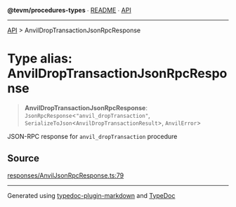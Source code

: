 **@tevm/procedures-types** ∙ [README](../README.md) ∙ [API](../API.md)

***

[API](../API.md) > AnvilDropTransactionJsonRpcResponse

# Type alias: AnvilDropTransactionJsonRpcResponse

> **AnvilDropTransactionJsonRpcResponse**: `JsonRpcResponse`\<`"anvil_dropTransaction"`, `SerializeToJson`\<`AnvilDropTransactionResult`\>, `AnvilError`\>

JSON-RPC response for `anvil_dropTransaction` procedure

## Source

[responses/AnvilJsonRpcResponse.ts:79](https://github.com/evmts/tevm-monorepo/blob/main/packages/procedures-types/src/responses/AnvilJsonRpcResponse.ts#L79)

***
Generated using [typedoc-plugin-markdown](https://www.npmjs.com/package/typedoc-plugin-markdown) and [TypeDoc](https://typedoc.org/)
